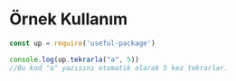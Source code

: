 # Örnek Kullanım

```js
const up = require('useful-package')

console.log(up.tekrarla("a", 5))
//Bu kod "a" yazısını otomatik olarak 5 kez tekrarlar.
```
